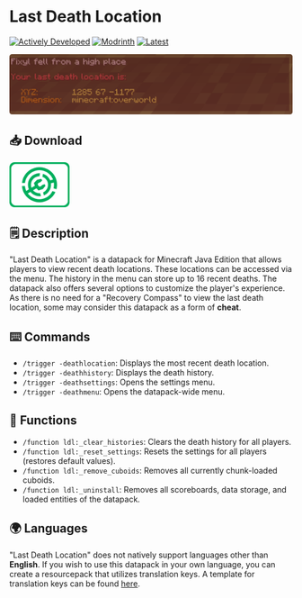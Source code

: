 # Last Death Location
[![Actively Developed](https://img.shields.io/badge/status-actively_developed-brightgreen?style=for-the-badge)](https://github.com/fixyldev/fixyldev/blob/main/STATUS.md#actively-developed)
[![Modrinth](https://img.shields.io/modrinth/dt/zQj6JND7?style=for-the-badge&logo=modrinth&labelColor=gray&color=00af5c&label)](https://modrinth.com/datapack/last-death-location)
[![Latest](https://img.shields.io/modrinth/game-versions/zQj6JND7?style=for-the-badge&label=latest)](https://modrinth.com/datapack/last-death-location/versions)

[![Last Death Location Banner](images/banner.png)](https://modrinth.com/datapack/last-death-location)

## 📥 Download
[<img src="https://github.com/fixyldev/fixyldev/blob/main/download/modrinth.svg" height="80">](https://modrinth.com/datapack/last-death-location)

## 🗒️ Description
"Last Death Location" is a datapack for Minecraft Java Edition that allows players to view recent death locations. These locations can be accessed via the menu. The history in the menu can store up to 16 recent deaths. The datapack also offers several options to customize the player's experience. As there is no need for a "Recovery Compass" to view the last death location, some may consider this datapack as a form of **cheat**.

## ⌨️ Commands
- `/trigger -deathlocation`: Displays the most recent death location.
- `/trigger -deathhistory`: Displays the death history.
- `/trigger -deathsettings`: Opens the settings menu.
- `/trigger -deathmenu`: Opens the datapack-wide menu.

## 🚀 Functions
- `/function ldl:_clear_histories`: Clears the death history for all players.
- `/function ldl:_reset_settings`: Resets the settings for all players (restores default values).
- `/function ldl:_remove_cuboids`: Removes all currently chunk-loaded cuboids.
- `/function ldl:_uninstall`: Removes all scoreboards, data storage, and loaded entities of the datapack.

## 🌍 Languages
"Last Death Location" does not natively support languages other than **English**. If you wish to use this datapack in your own language, you can create a resourcepack that utilizes translation keys. A template for translation keys can be found [here](assets/lang/template_2.0.json).
